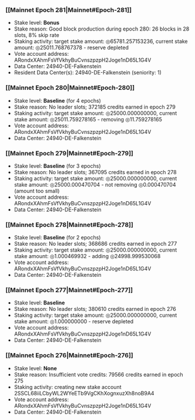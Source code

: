 ### [[Mainnet Epoch 281|Mainnet#Epoch-281]]
* Stake level: **Bonus**
* Stake reason: Good block production during epoch 280: 26 blocks in 28 slots, 8% skip rate
* Staking activity: target stake amount: ◎65781.257153236, current stake amount: ◎25011.768767378 - reserve depleted
* Vote account address: ARondxXAhmFsVfVkhyBuCvnszpzpH2Joge1nD65L1G4V
* Data Center: 24940-DE-Falkenstein
* Resident Data Center(s): 24940-DE-Falkenstein (seniority: 1)
### [[Mainnet Epoch 280|Mainnet#Epoch-280]]
* Stake level: **Baseline** (for 4 epochs)
* Stake reason: No leader slots; 372185 credits earned in epoch 279
* Staking activity: target stake amount: ◎25000.000000000, current stake amount: ◎25011.759278165 - removing ◎11.759278165
* Vote account address: ARondxXAhmFsVfVkhyBuCvnszpzpH2Joge1nD65L1G4V
* Data Center: 24940-DE-Falkenstein
### [[Mainnet Epoch 279|Mainnet#Epoch-279]]
* Stake level: **Baseline** (for 3 epochs)
* Stake reason: No leader slots; 367095 credits earned in epoch 278
* Staking activity: target stake amount: ◎25000.000000000, current stake amount: ◎25000.000470704 - not removing ◎0.000470704 (amount too small)
* Vote account address: ARondxXAhmFsVfVkhyBuCvnszpzpH2Joge1nD65L1G4V
* Data Center: 24940-DE-Falkenstein
### [[Mainnet Epoch 278|Mainnet#Epoch-278]]
* Stake level: **Baseline** (for 2 epochs)
* Stake reason: No leader slots; 368686 credits earned in epoch 277
* Staking activity: target stake amount: ◎25000.000000000, current stake amount: ◎1.000469932 - adding ◎24998.999530068
* Vote account address: ARondxXAhmFsVfVkhyBuCvnszpzpH2Joge1nD65L1G4V
* Data Center: 24940-DE-Falkenstein
### [[Mainnet Epoch 277|Mainnet#Epoch-277]]
* Stake level: **Baseline**
* Stake reason: No leader slots; 380610 credits earned in epoch 276
* Staking activity: target stake amount: ◎25000.000000000, current stake amount: ◎1.000000000 - reserve depleted
* Vote account address: ARondxXAhmFsVfVkhyBuCvnszpzpH2Joge1nD65L1G4V
* Data Center: 24940-DE-Falkenstein
### [[Mainnet Epoch 276|Mainnet#Epoch-276]]
* Stake level: **None**
* Stake reason: Insufficient vote credits: 79566 credits earned in epoch 275
* Staking activity: creating new stake account 2SSCL68iiLCbyWL2WYeETb9VgCKhXognxuzXh8noB9A4
* Vote account address: ARondxXAhmFsVfVkhyBuCvnszpzpH2Joge1nD65L1G4V
* Data Center: 24940-DE-Falkenstein
